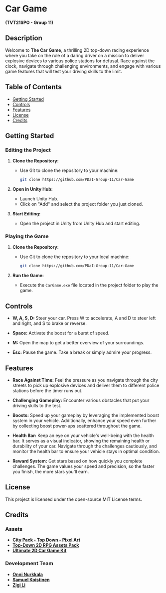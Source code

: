 # Car Game
**(TVT21SPO - Group 11)**

## Description

Welcome to **The Car Game**, a thrilling 2D top-down racing experience where you take on the role of a daring driver on a mission to deliver explosive devices to various police stations for defusal. Race against the clock, navigate through challenging environments, and engage with various game features that will test your driving skills to the limit.

## Table of Contents

- [Getting Started](#getting-started)
- [Controls](#controls)
- [Features](#features)
- [License](#license)
- [Credits](#credits)

## Getting Started

### Editing the Project

1. **Clone the Repository:**
   - Use Git to clone the repository to your machine:
     ```bash
     git clone https://github.com/PDaI-Group-11/Car-Game
     ```

2. **Open in Unity Hub:**
   - Launch Unity Hub.
   - Click on "Add" and select the project folder you just cloned.

3. **Start Editing:**
   - Open the project in Unity from Unity Hub and start editing.

### Playing the Game

1. **Clone the Repository:**
   - Use Git to clone the repository to your local machine:
     ```bash
     git clone https://github.com/PDaI-Group-11/Car-Game
     ```

2. **Run the Game:**
   - Execute the `CarGame.exe` file located in the project folder to play the game.

## Controls

- **W, A, S, D:** Steer your car. Press W to accelerate, A and D to steer left and right, and S to brake or reverse.

- **Space:** Activate the boost for a burst of speed.

- **M:** Open the map to get a better overview of your surroundings.

- **Esc:** Pause the game. Take a break or simply admire your progress.

## Features

- **Race Against Time:** Feel the pressure as you navigate through the city streets to pick up explosive devices and deliver them to different police stations before the timer runs out.

- **Challenging Gameplay:** Encounter various obstacles that put your driving skills to the test.

- **Boosts:** Speed up your gameplay by leveraging the implemented boost system in your vehicle. Additionally, enhance your speed even further by collecting boost power-ups scattered throughout the game.

- **Health Bar:** Keep an eye on your vehicle's well-being with the health bar. It serves as a visual indicator, showing the remaining health or durability of your car. Navigate through the challenges cautiously, and monitor the health bar to ensure your vehicle stays in optimal condition.

- **Reward System:** Get stars based on how quickly you complete challenges. The game values your speed and precision, so the faster you finish, the more stars you'll earn.


## License

This project is licensed under the open-source MIT License terms.

## Credits

### Assets

- **[City Pack - Top Down - Pixel Art](https://assetstore.unity.com/packages/2d/textures-materials/city-pack-top-down-pixel-art-195403)**
- **[Top-Down 2D RPG Assets Pack](https://assetstore.unity.com/packages/2d/characters/top-down-2d-rpg-assets-pack-188718)**
- **[Ultimate 2D Car Game Kit](https://assetstore.unity.com/packages/templates/packs/ultimate-2d-car-game-kit-160283)**

### Development Team
- **[Onni Nurkkala](https://github.com/OnniNurkkala)**
- **[Samuel Koistinen](https://github.com/SamuelKoistinen)**
- **[Zigi Li](https://github.com/ZiqiLi28)**